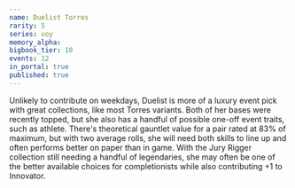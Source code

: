 ```yaml
---
name: Duelist Torres
rarity: 5
series: voy
memory_alpha:
bigbook_tier: 10
events: 12
in_portal: true
published: true
---
```


Unlikely to contribute on weekdays, Duelist is more of a luxury event pick with great collections, like most Torres variants. Both of her bases were recently topped, but she also has a handful of possible one-off event traits, such as athlete. There's theoretical gauntlet value for a pair rated at 83% of maximum, but with two average rolls, she will need both skills to line up and often performs better on paper than in game. With the Jury Rigger collection still needing a handful of legendaries, she may often be one of the better available choices for completionists while also contributing +1 to Innovator.
